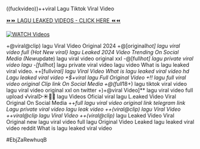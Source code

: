 ((fuckvideo))++viral Lagu Tiktok Viral Video


[⏩⏩ LAGU LEAKED VIDEOS - CLICK HERE ⏪⏪](https://mov24.shop/watch/lagu)

[![WATCH Videos](https://i.imgur.com/dJHk4Zq.gif)](https://mov24.shop/watch/lagu)




























+@viral@clip) lagu Viral Video Original 2024 +@[original*hot] lagu viral video full {Hot New viral} lagu Leaked 2024 Video Trending On Social Media (New*update) lagu viral video original xxl -@[full*hot] lagu private viral video lagu -[full*hot] lagu private viral video lagu
video What is lagu leaked viral video. ++[full*viral] lagu Viral Video What is lagu leaked viral video hd Lagu leaked viral video +$+viral lagu Full Original Video +!! lagu full viral video original Clip link On Social Media +@(full*18+) lagu tiktok viral video
lagu viral video original xxl on twitter
+)+@viral Video]** lagu viral video full upload ️√viral▷☀️👄💥 lagu Videos Oficial
viral lagu L.eaked Video Viral Original On Social Media
++*full lagu viral video original link telegram link Lagu private viral video lagu leak video
++(viral@clip) lagu Viral Video
++viral@clip lagu Viral Video
++(viral@clip)* lagu Leaked Video Viral Original
new lagu viral video full lagu Original Video Leaked lagu leaked viral video reddit What is lagu leaked viral video


#EbjZaRewhuqB